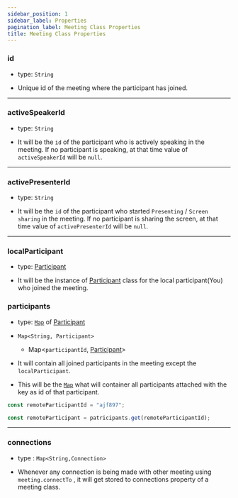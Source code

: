 ```yaml
---
sidebar_position: 1
sidebar_label: Properties
pagination_label: Meeting Class Properties
title: Meeting Class Properties
---
```


<div class="sdk-api-ref-only-h4">

### id

- type: `String`

- Unique id of the meeting where the participant has joined.

---

### activeSpeakerId

- type: `String`

- It will be the `id` of the participant who is actively speaking in the meeting. If no participant is speaking, at that time value of `activeSpeakerId` will be `null`.

---

### activePresenterId

- type: `String`

- It will be the `id` of the participant who started `Presenting` / `Screen sharing` in the meeting. If no participant is sharing the screen, at that time value of `activePresenterId` will be `null`.

---

### localParticipant

- type: [Participant](../participant-class/introduction.md)

- It will be the instance of [Participant](../participant-class/introduction.md) class for the local participant(You) who joined the meeting.

### participants

- type: [`Map`](https://developer.mozilla.org/en-US/docs/Web/JavaScript/Reference/Global_Objects/Map) of [Participant](../participant-class/introduction.md)

- `Map<String, Participant>`

  - Map<`participantId`, [Participant](../participant-class/introduction.md)>

- It will contain all joined participants in the meeting except the `localParticipant`.

- This will be the [`Map`](https://developer.mozilla.org/en-US/docs/Web/JavaScript/Reference/Global_Objects/Map) what will container all participants attached with the key as id of that participant.

```javascript
const remoteParticipantId = "ajf897";

const remoteParticipant = patricipants.get(remoteParticipantId);
```

---

### connections

- type : `Map<String,Connection>`

- Whenever any connection is being made with other meeting using `meeting.connectTo` , it will get stored to connections property of a meeting class.

</div>
